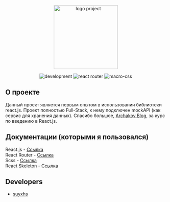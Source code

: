 <p align="center">
      <img src="https://i.ibb.co/wK6c8fF/logo.jpg" alt="logo project" width="200">
</p>

<p align="center">
   <img src="https://img.shields.io/badge/Development%20environment-VSCODE-blue" alt="development">
   <img src="https://img.shields.io/badge/Version%20react%20router-v6.4.5-red" alt="react router">
   <img src="https://img.shields.io/badge/Version%20macro--css-v1.0.5-orange" alt="macro-css">
</p>

## О проекте

Данный проект является первым опытом в использовании библиотеки react.js. Проект полностью Full-Stack, к нему подключен mockAPI (как сервис для хранения данных).
Спасибо большое, <a href="https://www.youtube.com/@ArchakovBlog">Archakov Blog</a>, за курс по введению в React.js.

## Документации (которыми я пользовался)

React.js - <a href="https://reactjs.org/docs/getting-started.html" target="_blank">Ссылка</a> <br>
React Router - <a href="https://reactrouter.com/en/main" target="_blank">Ссылка</a> <br>
Scss - <a href="https://sass-scss.ru/documentation/" target="_blank">Ссылка</a> <br>
React Skeleton - <a href="https://skeletonreact.com/" target="_blank">Ссылка</a> <br>

## Developers

- [suyxhs](https://github.com/suyxhs)